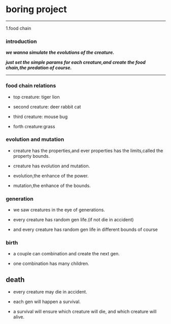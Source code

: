# boring project
------
1.food chain
### introduction

***we wanna simulate the evolutions of the creature.***

***just set the simple params for each creature,and create the food chain,the predation of course.***

------

### food chain relations
* top creature: tiger lion

* second creature: deer rabbit cat

* third creature: mouse bug

* forth creature:grass

### evolution and mutation
* creature has the properties,and ever properties has the limits,called the property bounds.

* creature has evolution and mutation.

* evolution,the enhance of the power.

* mutation,the enhance of the bounds.

### generation
* we saw creatures in the eye of generations. 

* every creature has random gen life.(if not die in accident)

* and every creature has random gen life in different bounds of course

### birth
* a couple can combination and create the next gen.

* one combination has many children.

## death
* every creature may die in accident.

* each gen will happen a survival.

* a survival will ensure which creature will die, and which creature will alive.

